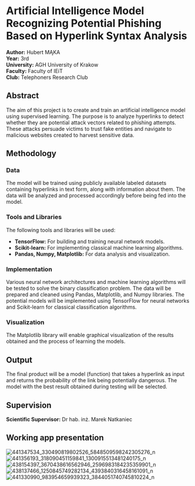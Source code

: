 # Artificial Intelligence Model Recognizing Potential Phishing Based on Hyperlink Syntax Analysis

**Author:** Hubert MĄKA  
**Year:** 3rd  
**University:** AGH University of Krakow  
**Faculty:** Faculty of IEiT  
**Club:** Telephoners Research Club  

## Abstract

The aim of this project is to create and train an artificial intelligence model using supervised learning. The purpose is to analyze hyperlinks to detect whether they are potential attack vectors related to phishing attempts. These attacks persuade victims to trust fake entities and navigate to malicious websites created to harvest sensitive data.

## Methodology

### Data

The model will be trained using publicly available labeled datasets containing hyperlinks in text form, along with information about them. The data will be analyzed and processed accordingly before being fed into the model.

### Tools and Libraries

The following tools and libraries will be used:

- **TensorFlow:** For building and training neural network models.
- **Scikit-learn:** For implementing classical machine learning algorithms.
- **Pandas, Numpy, Matplotlib:** For data analysis and visualization.

### Implementation

Various neural network architectures and machine learning algorithms will be tested to solve the binary classification problem. The data will be prepared and cleaned using Pandas, Matplotlib, and Numpy libraries. The potential models will be implemented using TensorFlow for neural networks and Scikit-learn for classical classification algorithms.

### Visualization

The Matplotlib library will enable graphical visualization of the results obtained and the process of learning the models.

## Output

The final product will be a model (function) that takes a hyperlink as input and returns the probability of the link being potentially dangerous. The model with the best result obtained during testing will be selected.

## Supervision

**Scientific Supervisor:** Dr hab. inż. Marek Natkaniec



## Working app presentation
![441347534_330490819802526_5848509598242305276_n](https://github.com/hubertmaka/URL-Phishing-Detection/assets/121463460/37ba872c-1265-46b6-bc7f-5dc3a7869b91)
![441356193_318090451159841_1300915513481240175_n](https://github.com/hubertmaka/URL-Phishing-Detection/assets/121463460/78381f0b-f3e1-4e9b-96fc-fd719760f1e7)
![438154397_3670438616562946_2596983184235359901_n](https://github.com/hubertmaka/URL-Phishing-Detection/assets/121463460/bf33001e-d43e-4fd5-affe-f19ee6352dcd)
![438137466_1250845749282134_4393840316458161091_n](https://github.com/hubertmaka/URL-Phishing-Detection/assets/121463460/82505566-d44f-483f-9f8d-ad501e9aa2a9)
![441330990_983954659939323_3844051740745810224_n](https://github.com/hubertmaka/URL-Phishing-Detection/assets/121463460/54226b0c-0735-4d15-8e4c-8cfe3bf259c9)
